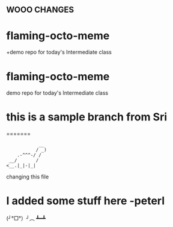 ## WOOO CHANGES
# flaming-octo-meme
+demo repo for today's Intermediate class
# flaming-octo-meme
demo repo for today's Intermediate class
# this is a sample branch from Sri
=======

```
            __
           / _)
    .-^^^-/ /
 __/       /
<__.|_|-|_|
```
changing this file


# I added some stuff here -peterl

(╯°□°）╯︵ ┻━┻
